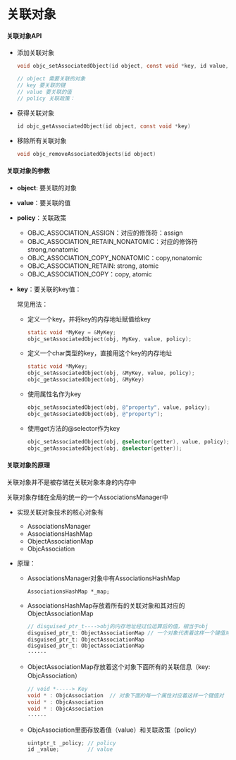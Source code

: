 # 关联对象

#### 关联对象API

- 添加关联对象

  ```objective-c
  void objc_setAssociatedObject(id object, const void *key, id value, pbjc_AssociationPolicy poicy)
  
  // object 需要关联的对象
  // key 要关联的键
  // value 要关联的值
  // policy 关联政策：
  ```

- 获得关联对象

  ```objective-c
  id objc_getAssociatedObject(id object, const void *key)
  ```

- 移除所有关联对象

  ```objective-c
  void objc_removeAssociatedObjects(id object)
  ```



#### 关联对象的参数

- **object**:  要关联的对象

- **value**：要关联的值

- **policy**：关联政策

  - OBJC_ASSOCIATION_ASSIGN：对应的修饰符：assign
  - OBJC_ASSOCIATION_RETAIN_NONATOMIC：对应的修饰符 strong,nonatomic
  - OBJC_ASSOCIATION_COPY_NONATOMIC：copy,nonatomic
  - OBJC_ASSOCIATION_RETAIN: strong, atomic
  - OBJC_ASSOCIATION_COPY：copy, atomic

- **key**：要关联的key值：

  常见用法：

  - 定义一个key，并将key的内存地址赋值给key

    ```objective-c
    static void *MyKey = &MyKey;
    objc_setAssociatedObject(obj, MyKey, value, policy);
    ```

  - 定义一个char类型的key，直接用这个key的内存地址

    ```objective-c
    static void *MyKey;
    objc_setAssociatedObject(obj, &MyKey, value, policy);
    objc_getAssociatedObject(obj, &MyKey)
    ```

  - 使用属性名作为key

    ```objective-c
    objc_setAssociatedObject(obj, @"property", value, policy);
    objc_getAssociatedObject(obj, @"property");
    ```

  - 使用get方法的@selector作为key

    ```objective-c
    objc_setAssociatedObject(obj, @selector(getter), value, policy);
    objc_getAssociatedObject(obj, @selector(getter));
    ```


#### 关联对象的原理

关联对象并不是被存储在关联对象本身的内存中

关联对象存储在全局的统一的一个AssociationsManager中

- 实现关联对象技术的核心对象有

  - AssociationsManager
  - AssociationsHashMap
  - ObjectAssociationMap
  - ObjcAssociation

- 原理：

  - AssociationsManager对象中有AssociationsHashMap

    ```AssociationsHashMap *_map;```

  - AssociationsHashMap存放着所有的关联对象和其对应的ObjectAssociationMap

    ```objective-c
    // disguised_ptr_t---->obj的内存地址经过位运算后的值，相当于obj
    disguised_ptr_t: ObjectAssociationMap // 一个对象代表着这样一个键值对
    disguised_ptr_t: ObjectAssociationMap 
    disguised_ptr_t: ObjectAssociationMap
    ······
    ```

  - ObjectAssociationMap存放着这个对象下面所有的关联信息（key: ObjcAssociation）

    ```objective-c
    // void *-----> Key
    void * : ObjcAssociation  // 对象下面的每一个属性对应着这样一个键值对
    void * : ObjcAssociation  
    void * : ObjcAssociation
    ······
    ```

  - ObjcAssociation里面存放着值（value）和关联政策（policy）

    ```objective-c
    uintptr_t _policy; // policy
    id _value;		   // value
    ```
